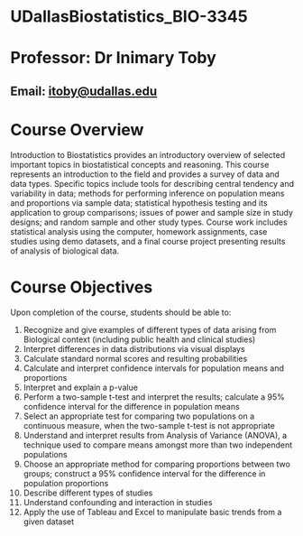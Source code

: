# UDallasBiostatistics_BIO-3345

# Professor: Dr Inimary Toby
## Email: itoby@udallas.edu

# Course Overview
Introduction to Biostatistics provides an introductory overview of selected important topics in biostatistical concepts and reasoning. This course represents an introduction to the field and provides a survey of data and data types. Specific topics include tools for describing central tendency and variability in data; methods for performing inference on population means and proportions via sample data; statistical hypothesis testing and its application to group comparisons; issues of power and sample size in study designs; and random sample and other study types.  Course work includes statistical analysis using the computer, homework assignments, case studies using demo datasets, and a final course project presenting results of analysis of biological data. 
# Course Objectives
Upon completion of the course, students should be able to:
1)	Recognize and give examples of different types of data arising from Biological context (including public health and clinical studies)
2)	Interpret differences in data distributions via visual displays
3)	Calculate standard normal scores and resulting probabilities
4)	Calculate and interpret confidence intervals for population means and proportions
5)	Interpret and explain a p-value
6)	Perform a two-sample t-test and interpret the results; calculate a 95% confidence interval for the difference in population means
7)	Select an appropriate test for comparing two populations on a continuous measure, when the two-sample t-test is not appropriate
8)	Understand and interpret results from Analysis of Variance (ANOVA), a technique used to compare means amongst more than two independent populations
9)	Choose an appropriate method for comparing proportions between two groups; construct a 95% confidence interval for the difference in population proportions
10)	Describe different types of studies
11)	Understand confounding and interaction in studies
12)	Apply the use of Tableau and Excel to manipulate basic trends from a given dataset 
